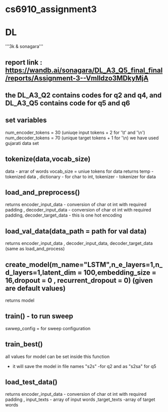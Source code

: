# cs6910_assignment3
# DL
'''3k & sonagara'''
## report link : https://wandb.ai/sonagara/DL_A3_Q5_final_final/reports/Assignment-3--Vmlldzo3MDkyMjA

## the DL_A3_Q2 contains codes for q2 and q4, and DL_A3_Q5 contains code for q5 and q6


## set variables
num_encoder_tokens = 30 (uniuqe input tokens + 2 for '\t' and '\n')
num_decoder_tokens = 70 (unique target tokens + 1 for '\n)
we have used gujarati data set

## tokenize(data,vocab_size)
data - arrar of words
vocab_size = uniue tokens for data
returns temp - tokenized data  , dictionary - for char to int, tokenizer - tokenizer for data

## load_and_preprocess()
returns encoder_input_data - conversion of char ot int with required padding , decoder_input_data - conversion of char ot int with required padding, decoder_target_data - this is one hot encoding 

## load_val_data(data_path = path for val data)
returns encoder_input_data , decoder_input_data, decoder_target_data (same as load_and_process)

## create_model(m_name="LSTM",n_e_layers=1,n_d_layers=1,latent_dim = 100,embedding_size = 16,dropout = 0 , recurrent_dropout = 0) (given are default values)
returns model

## train() - to run sweep
swwep_config = for sweep configuration

## train_best() 
all values for model can be set inside this function
- it will save the model in file names "s2s" -for q2 and as "s2sa" for q5

## load_test_data()
returns encoder_input_data - conversion of char ot int with required padding , input_texts - array of input words ,target_texts -array of target words

